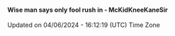 #### Wise man says only fool rush in - McKidKneeKaneSir
Updated on 04/06/2024 - 16:12:19 (UTC) Time Zone
